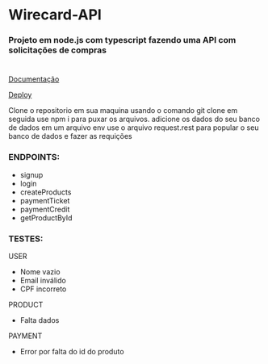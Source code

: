 # Wirecard-API

### Projeto em node.js com typescript fazendo uma API com solicitações de compras
#

[Documentação](https://documenter.getpostman.com/view/18390054/UVysxbQ1)

[Deploy](https://wirecard-app.herokuapp.com/)

Clone o repositorio em sua maquina usando o comando git clone
em seguida use npm i para puxar os arquivos.
adicione os dados do seu banco de dados em um arquivo env
use o arquivo request.rest para popular o seu banco de dados e fazer as requições

### ENDPOINTS:

* signup
* login
* createProducts
* paymentTicket
* paymentCredit
* getProductById

### TESTES: 

USER
* Nome vazio
* Email inválido
* CPF incorreto

PRODUCT
* Falta dados

PAYMENT
* Error por falta do id do produto
